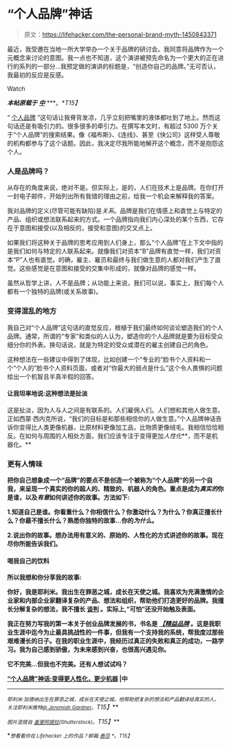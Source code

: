 # “个人品牌”神话

> 原文：<https://lifehacker.com/the-personal-brand-myth-1450843371>

最近，我受邀在当地一所大学举办一个关于品牌的研讨会。我同意将品牌作为一个元概念来讨论的意图。我一点也不知道，这个演讲被预先命名为一个更大的正在进行的系列的一部分…我预定做的演讲的标题是，“创造你自己的品牌。”无可否认，我最初的反应是反感。

Watch

***本帖原载于*** [***中***](https://medium.com/better-humans/6d0174c3a4cf) ***。**T15】*

“ [个人品牌](https://lifehacker.com/how-to-promote-yourself-without-being-sleazy-5883298) ”这句话让我脊背发凉，几乎立刻把嘴里的液体都吐到了地上。然而这句话还是有吸引力的。很多很多的牵引力。在撰写本文时，有超过 5300 万个关于“个人品牌”的搜索结果。像《福布斯》、《连线》、甚至《快公司》这样受人尊敬的机构都参与了这个话题。因此，我决定尽我所能地解开这个概念，而不是抱怨这个人。

### 人是品牌吗？

从存在的角度来说，绝对不是。但实际上，是的，人们在技术上是品牌。在你打开一封电子邮件，开始列出所有我错的理由之前，给我一个机会来解释我的答案。

我对品牌的定义(尽管可能有缺陷)是*关系*。品牌是我们在情感上和直觉上与特定的产品、组织或想法联系起来的方式。一个品牌指向我们内心深处的某个东西，它存在于意图和接受(以及相反的，接受和意图)的交叉点上。

如果我们将这种关于品牌的思考应用到人们身上，那么“个人品牌”在上下文中指的是我们如何与特定的人联系起来。就像我们对资本“B”品牌有直觉一样，我们对资本“P”人也有直觉。的确，雇主、雇员和最终与我们做生意的人都对我们产生了直觉。这些感觉是在意图和接受的交集中形成的，就像对品牌的感觉一样。

虽然从哲学上讲，人不是品牌；从功能上来说，我们可以说，事实上，我们每个人都有一个独特的品牌(或关系故事)。

### 变得混乱的地方

我自己对“个人品牌”这句话的直觉反应，根植于我们最终如何谈论塑造我们的个人品牌。通常，所谓的“专家”和类似的人认为，塑造你的个人品牌就是要为目标受众细分你的外表。换句话说，就是为特定的受众或潜在的雇主创建自己的角色。

这种想法在一些建议中得到了体现，比如创建一个“专业的”脸书个人资料和一个“个人的”脸书个人资料页面，或者对“你最大的弱点是什么”这个令人畏惧的问题给出一个机智且半真半假的回答。

#### 让我坦率地说:这种想法是扯淡

这是扯淡，因为人与人之间是有联系的。人们雇佣人们。人们想和其他人做生意。正如西蒙·西内克所说，“我们的目标是和那些相信你的人做生意。”个人品牌神话告诉你变得比人类更像机器，比原材料更像加工品，比物质更像绒毛。我相信恰恰相反。在如何与周围的人相处方面，我们应该专注于变得更加*人性化***，而不是机器化。**

### **更有人情味**

**把你自己想象成一个“品牌”的要点不是创造一个被称为“个人品牌”的另一个自我，来呈现一个真实的你的超人的、精致的、机器人的角色。重点是成为*真实的*你是谁，以及*有意*如何讲述你的故事。方法如下:**

**1.**知道自己是谁**。你看重什么？你相信什么？你激动什么？为什么？你真正擅长什么？你最不擅长什么？熟悉你独特的故事…你的*为什么*。**

**2.**说出你的故事**。想办法用有意义的、原始的、人性化的方式讲述你的故事。现在尽你所能告诉我们。**

#### **喝我自己的饮料**

**所以我想和你分享我的故事:**

**你好，我是耶利米。我出生在罪恶之城，成长在天使之城。我喜欢为充满激情的企业家和内部企业家翻译复杂的产品、想法和组织，帮助他们打造更好的品牌。我擅长分解复杂的想法，我不擅长 [谈判](https://lifehacker.com/five-tips-to-negotiate-better-with-just-about-anyone-493106085) 。实际上,“可怕”还没开始触及表面。**

**我正在努力写我的第一本关于创业品牌发展的书，书名是 [*【精益品牌*](http://theleanbrand.me/) 。这是我职业生涯中迄今为止最具挑战性的一件事，但我有一个支持我的系统，帮我度过那些艰难漫长的日子。在我的职业生涯中，我经历过真正的失败和真正的成功，一路学习。我为自己感到骄傲，为未来感到兴奋，也很高兴遇见你。**

**它不完美…但我也不完美。还有人想试试吗？**

**[“个人品牌”神话:变得更人性化，更少机器](https://medium.com/better-humans/6d0174c3a4cf) |中**

* * *

***<small>耶利米·加德纳出生在罪恶之城，成长在天使之城。他帮助把复杂的想法和产品翻译给真实的人。关注耶利米推特</small>*[*<small>@ Jeremiah Gardner</small>*](https://twitter.com/jeremiahgardner)*<small>。</small>T15】***

***<small>图片混搭自</small>* [*<small>盖里阿提拉</small>*](http://www.shutterstock.com/pic-127242800/stock-vector-set-of-one-business-people-in-six-different-poses.html?src=MM8_Yv5YRpm7aaVw_VlPiw-1-19)*<small>(Shutterstock)。</small>T15】***

**<small>*想看看你在 Lifehacker 上的作品？邮箱*</small> [<small>*泰莎*</small>](https://mail.google.com/mail/?view=cm&fs=1&tf=1&to=tessa@lifehacker.com) <small>*。*T15】</small>**